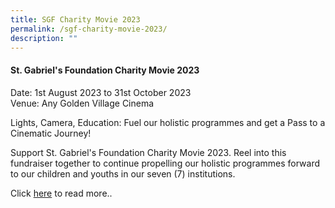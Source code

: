 ```yaml
---
title: SGF Charity Movie 2023
permalink: /sgf-charity-movie-2023/
description: ""
---
```

#### St. Gabriel's Foundation Charity Movie 2023

Date: 1st August 2023 to 31st October 2023 <br>
Venue: Any Golden Village Cinema

Lights, Camera, Education: Fuel our holistic programmes and get a Pass to a Cinematic Journey! <br>

Support St. Gabriel's Foundation Charity Movie 2023. Reel into this fundraiser together to continue propelling our holistic programmes forward to our children and youths in our seven (7) institutions.

Click [here](/files/Announcements/2023/sgf%20charity%20movie%20letter%20to%20parents%20&amp;%20response%20form.pdf) to read more..